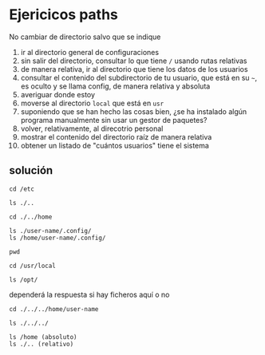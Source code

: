 # Ejericicos paths

No cambiar de directorio salvo que se indique

1. ir al directorio general de configuraciones
2. sin salir del directorio, consultar lo que tiene `/` usando rutas relativas
3. de manera relativa, ir al directorio que tiene los datos de los usuarios
4. consultar el contenido del subdirectorio de tu usuario, que está en su `~`, es 
    oculto y se llama config, de manera relativa y absoluta
5. averiguar donde estoy
6. moverse al directorio `local` que está en `usr`
7. suponiendo que se han hecho las cosas bien, ¿se ha instalado algún
    programa manualmente sin usar un gestor de paquetes?
8. volver, relativamente, al direcotrio personal
9. mostrar el contenido del directorio raíz de manera relativa
10. obtener un listado de "cuántos usuarios" tiene el sistema

## solución
```console
cd /etc
```

```console
ls ./..
```

```console
cd ./../home
```

```console
ls ./user-name/.config/
ls /home/user-name/.config/
```

```console
pwd
```

```console
cd /usr/local
```

```console
ls /opt/
```
dependerá la respuesta si hay ficheros aquí o no

```console
cd ./../../home/user-name
```

```console
ls ./../../
```

```console
ls /home (absoluto)
ls ./.. (relativo)
```